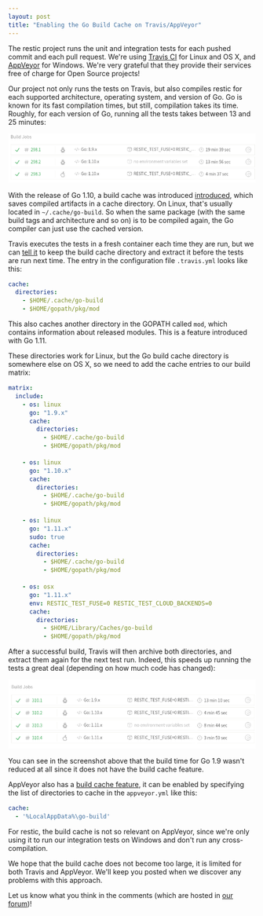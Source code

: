 ```yaml
---
layout: post
title: "Enabling the Go Build Cache on Travis/AppVeyor"
---
```


The restic project runs the unit and integration tests for each pushed commit
and each pull request. We're using [Travis CI](https://travis-ci.com) for Linux
and OS X, and [AppVeyor](https://www.appveyor.com/) for Windows. We're very
grateful that they provide their services free of charge for Open Source
projects!

Our project not only runs the tests on Travis, but also compiles restic for
each supported architecture, operating system, and version of Go. Go is known
for its fast compilation times, but still, compilation takes its time. Roughly,
for each version of Go, running all the tests takes between 13 and 25 minutes:

![Build Times on Travis CI Before Caching Build Cache](/assets/travis-ci-before-build-cache.png) 

With the release of Go 1.10, a build cache was introduced
[introduced](https://golang.org/doc/go1.10#build), which saves compiled
artifacts in a cache directory. On Linux, that's usually located in
`~/.cache/go-build`. So when the same package (with the same build tags and
architecture and so on) is to be compiled again, the Go compiler can just use
the cached version.

Travis executes the tests in a fresh container each time they are run, but we
can [tell it](https://docs.travis-ci.com/user/caching/) to keep the build cache
directory and extract it before the tests are run next time. The entry in the
configuration file `.travis.yml` looks like this:

```yaml
cache:
  directories:
    - $HOME/.cache/go-build
    - $HOME/gopath/pkg/mod
```

This also caches another directory in the GOPATH called `mod`, which contains
information about released modules. This is a feature introduced with Go 1.11.

These directories work for Linux, but the Go build cache directory is somewhere
else on OS X, so we need to add the cache entries to our build matrix:

```yaml
matrix:
  include:
    - os: linux
      go: "1.9.x"
      cache:
        directories:
          - $HOME/.cache/go-build
          - $HOME/gopath/pkg/mod

    - os: linux
      go: "1.10.x"
      cache:
        directories:
          - $HOME/.cache/go-build
          - $HOME/gopath/pkg/mod

    - os: linux
      go: "1.11.x"
      sudo: true
      cache:
        directories:
          - $HOME/.cache/go-build
          - $HOME/gopath/pkg/mod

    - os: osx
      go: "1.11.x"
      env: RESTIC_TEST_FUSE=0 RESTIC_TEST_CLOUD_BACKENDS=0
      cache:
        directories:
          - $HOME/Library/Caches/go-build
          - $HOME/gopath/pkg/mod
```

After a successful build, Travis will then archive both directories, and
extract them again for the next test run. Indeed, this speeds up running the
tests a great deal (depending on how much code has changed):

![Build Times on Travis CI With Caching Build Cache](/assets/travis-ci-with-build-cache.png)

You can see in the screenshot above that the build time for Go 1.9 wasn't
reduced at all since it does not have the build cache feature.

AppVeyor also has a [build cache
feature](https://www.appveyor.com/docs/build-cache/), it can be enabled by
specifying the list of directories to cache in the `appveyor.yml` like this:

```yaml
cache:
  - '%LocalAppData%\go-build'
```

For restic, the build cache is not so relevant on AppVeyor, since we're only
using it to run our integration tests on Windows and don't run any
cross-compilation.

We hope that the build cache does not become too large, it is limited for both
Travis and AppVeyor. We'll keep you posted when we discover any problems with
this approach.

Let us know what you think in the comments (which are hosted in [our
forum](https://forum.restic.net))!
